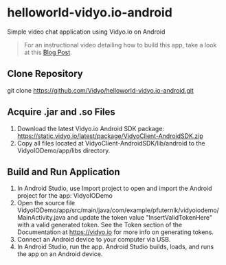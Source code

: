 # helloworld-vidyo.io-android
Simple video chat application using Vidyo.io on Android

> For an instructional video detailing how to build this app, take a look at this [Blog Post](https://vidyo.io/how-to/build-mobile-video-chat-app-android-minutes).

## Clone Repository
git clone https://github.com/Vidyo/helloworld-vidyo.io-android.git

## Acquire .jar and .so Files
1. Download the latest Vidyo.io Android SDK package: https://static.vidyo.io/latest/package/VidyoClient-AndroidSDK.zip
2. Copy all files located at VidyoClient-AndroidSDK/lib/android to the VidyoIODemo/app/libs directory.

## Build and Run Application
1. In Android Studio, use Import project to open and import the Android project for the app: VidyoIODemo
2. Open the source file VidyoIODemo/app/src/main/java/com/example/pfuternik/vidyoiodemo/MainActivity.java and update the token value "InsertValidTokenHere" with a valid generated token. See the Token section of the Documentation at https://vidyo.io for more info on generating tokens.
3. Connect an Android device to your computer via USB.
4. In Android Studio, run the app. Android Studio builds, loads, and runs the app on an Android device.

